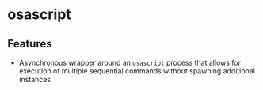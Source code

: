 # osascript

## Features
- Asynchronous wrapper around an `osascript` process that allows for execution of multiple sequential commands without spawning additional instances
